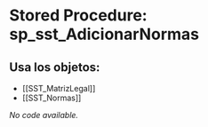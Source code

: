 # Stored Procedure: sp_sst_AdicionarNormas

## Usa los objetos:
- [[SST_MatrizLegal]]
- [[SST_Normas]]

*No code available.*
